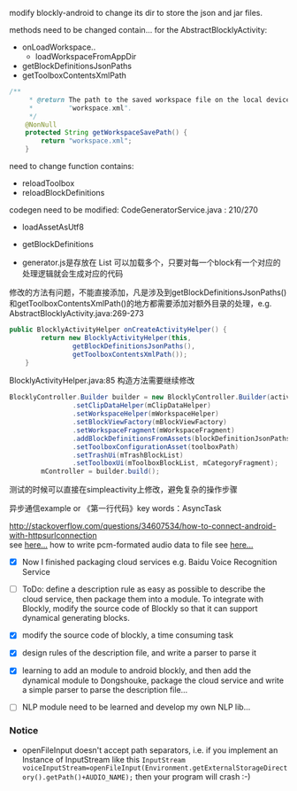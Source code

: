 modify blockly-android to change its dir to store the json and jar files.

methods need to be changed contain...
for the AbstractBlocklyActivity:
- onLoadWorkspace..
  - loadWorkspaceFromAppDir
- getBlockDefinitionsJsonPaths
- getToolboxContentsXmlPath

```Java
/**
     * @return The path to the saved workspace file on the local device. By default,
     *         "workspace.xml".
     */
    @NonNull
    protected String getWorkspaceSavePath() {
        return "workspace.xml";
    }
```

need to change function contains:
- reloadToolbox
- reloadBlockDefinitions

codegen need to be modified:
CodeGeneratorService.java : 210/270
- loadAssetAsUtf8
- getBlockDefinitions

- generator.js是存放在 List<String> 可以加载多个，只要对每一个block有一个对应的处理逻辑就会生成对应的代码

修改的方法有问题，不能直接添加，凡是涉及到getBlockDefinitionsJsonPaths()和getToolboxContentsXmlPath()的地方都需要添加对额外目录的处理，e.g.  AbstractBlocklyActivity.java:269-273

```Java
public BlocklyActivityHelper onCreateActivityHelper() {
        return new BlocklyActivityHelper(this,
                getBlockDefinitionsJsonPaths(),
                getToolboxContentsXmlPath());
    }
```
BlocklyActivityHelper.java:85 构造方法需要继续修改

```Java
BlocklyController.Builder builder = new BlocklyController.Builder(activity)
                .setClipDataHelper(mClipDataHelper)
                .setWorkspaceHelper(mWorkspaceHelper)
                .setBlockViewFactory(mBlockViewFactory)
                .setWorkspaceFragment(mWorkspaceFragment)
                .addBlockDefinitionsFromAssets(blockDefinitionJsonPaths)
                .setToolboxConfigurationAsset(toolboxPath)
                .setTrashUi(mTrashBlockList)
                .setToolboxUi(mToolboxBlockList, mCategoryFragment);
        mController = builder.build();
```

测试的时候可以直接在simpleactivity上修改，避免复杂的操作步骤

异步通信example or 《第一行代码》key words：AsyncTask

http://stackoverflow.com/questions/34607534/how-to-connect-android-with-httpsurlconnection
<br>see [here...](http://stackoverflow.com/questions/34607534/how-to-connect-android-with-httpsurlconnection)
how to write pcm-formated audio data to file see [here...](http://stackoverflow.com/questions/13583827/audiorecord-writing-pcm-file)

- [x] Now I finished packaging cloud services e.g. Baidu Voice Recognition Service
- [ ] ToDo: define a description rule as easy as possible to describe the cloud service, then package them into a module. To integrate with Blockly, modify the source code of Blockly so that it can support dynamical generating blocks.

- [x] modify the source code of blockly, a time consuming task
- [x] design rules of the description file, and write a parser to parse it
- [x] learning to add an module to android blockly, and then add the dynamical module to Dongshouke, package the cloud service and write a simple parser to parse the description file...
- [ ] NLP module need to be learned and develop my own NLP lib...

### Notice
- openFileInput doesn't accept path separators, i.e. if you implement an Instance of InputStream like this `InputStream voiceInputStream=openFileInput(Environment.getExternalStorageDirectory().getPath()+AUDIO_NAME);` then your program will crash :-)

